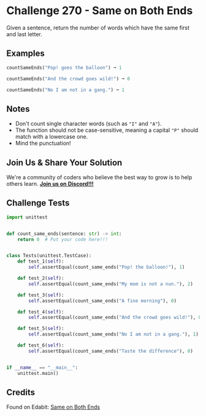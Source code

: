 # Challenge 270 - Same on Both Ends

Given a sentence, return the number of words which have the same first and last letter.

## Examples
```python
countSameEnds("Pop! goes the balloon") ➞ 1

countSameEnds("And the crowd goes wild!") ➞ 0

countSameEnds("No I am not in a gang.") ➞ 1
```
## Notes

- Don't count single character words (such as `"I"` and `"A"`).
- The function should not be case-sensitive, meaning a capital `"P"` should match with a lowercase one.
- Mind the punctuation!

## Join Us & Share Your Solution

We're a community of coders who believe the best way to grow is to help others learn. **[Join us on Discord!!!](https://discord.gg/sfHykntuGy)**

## Challenge Tests
```python
import unittest


def count_same_ends(sentence: str) -> int:
    return 0  # Put your code here!!!


class Tests(unittest.TestCase):
    def test_1(self):
        self.assertEqual(count_same_ends("Pop! the balloon!"), 1)

    def test_2(self):
        self.assertEqual(count_same_ends("My mom is not a nun."), 2)

    def test_3(self):
        self.assertEqual(count_same_ends("A fine morning"), 0)

    def test_4(self):
        self.assertEqual(count_same_ends("And the crowd goes wild!"), 0)

    def test_5(self):
        self.assertEqual(count_same_ends("No I am not in a gang."), 1)

    def test_6(self):
        self.assertEqual(count_same_ends("Taste the difference"), 0)


if __name__ == "__main__":
    unittest.main()
```
## Credits

Found on Edabit: [Same on Both Ends](https://edabit.com/challenge/JDDeK9jSFKJbfzhMt)
